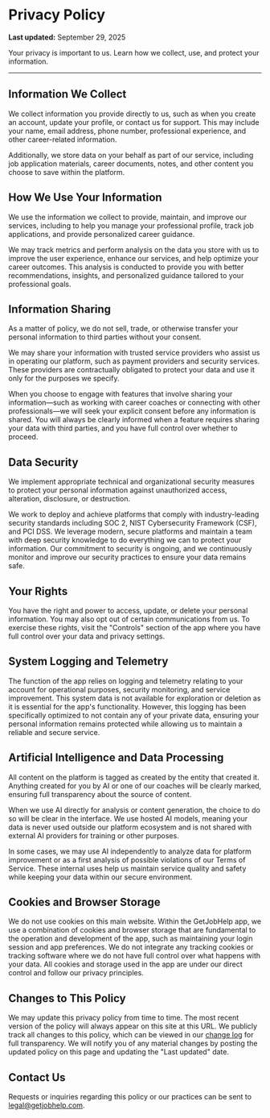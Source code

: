 # Privacy Policy

**Last updated:** September 29, 2025

Your privacy is important to us. Learn how we collect, use, and protect your information.

---

## Information We Collect

We collect information you provide directly to us, such as when you create an account, update your profile, or contact us for support. This may include your name, email address, phone number, professional experience, and other career-related information.

Additionally, we store data on your behalf as part of our service, including job application materials, career documents, notes, and other content you choose to save within the platform.

## How We Use Your Information

We use the information we collect to provide, maintain, and improve our services, including to help you manage your professional profile, track job applications, and provide personalized career guidance.

We may track metrics and perform analysis on the data you store with us to improve the user experience, enhance our services, and help optimize your career outcomes. This analysis is conducted to provide you with better recommendations, insights, and personalized guidance tailored to your professional goals.

## Information Sharing

As a matter of policy, we do not sell, trade, or otherwise transfer your personal information to third parties without your consent.

We may share your information with trusted service providers who assist us in operating our platform, such as payment providers and security services. These providers are contractually obligated to protect your data and use it only for the purposes we specify.

When you choose to engage with features that involve sharing your information—such as working with career coaches or connecting with other professionals—we will seek your explicit consent before any information is shared. You will always be clearly informed when a feature requires sharing your data with third parties, and you have full control over whether to proceed.

## Data Security

We implement appropriate technical and organizational security measures to protect your personal information against unauthorized access, alteration, disclosure, or destruction.

We work to deploy and achieve platforms that comply with industry-leading security standards including SOC 2, NIST Cybersecurity Framework (CSF), and PCI DSS. We leverage modern, secure platforms and maintain a team with deep security knowledge to do everything we can to protect your information. Our commitment to security is ongoing, and we continuously monitor and improve our security practices to ensure your data remains safe.

## Your Rights

You have the right and power to access, update, or delete your personal information. You may also opt out of certain communications from us. To exercise these rights, visit the "Controls" section of the app where you have full control over your data and privacy settings.

## System Logging and Telemetry

The function of the app relies on logging and telemetry relating to your account for operational purposes, security monitoring, and service improvement. This system data is not available for exploration or deletion as it is essential for the app's functionality. However, this logging has been specifically optimized to not contain any of your private data, ensuring your personal information remains protected while allowing us to maintain a reliable and secure service.

## Artificial Intelligence and Data Processing

All content on the platform is tagged as created by the entity that created it. Anything created for you by AI or one of our coaches will be clearly marked, ensuring full transparency about the source of content.

When we use AI directly for analysis or content generation, the choice to do so will be clear in the interface. We use hosted AI models, meaning your data is never used outside our platform ecosystem and is not shared with external AI providers for training or other purposes.

In some cases, we may use AI independently to analyze data for platform improvement or as a first analysis of possible violations of our Terms of Service. These internal uses help us maintain service quality and safety while keeping your data within our secure environment.

## Cookies and Browser Storage

We do not use cookies on this main website. Within the GetJobHelp app, we use a combination of cookies and browser storage that are fundamental to the operation and development of the app, such as maintaining your login session and app preferences. We do not integrate any tracking cookies or tracking software where we do not have full control over what happens with your data. All cookies and storage used in the app are under our direct control and follow our privacy principles.

## Changes to This Policy

We may update this privacy policy from time to time. The most recent version of the policy will always appear on this site at this URL. We publicly track all changes to this policy, which can be viewed in our [change log](https://github.com/get-job-help/policies/commits/adopted/PRIVACY-POLICY.md) for full transparency. We will notify you of any material changes by posting the updated policy on this page and updating the "Last updated" date.

## Contact Us

Requests or inquiries regarding this policy or our practices can be sent to legal@getjobhelp.com.